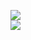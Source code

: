 [![](https://img.shields.io/badge/Made%20With-Github%20Spray-lightgrey.svg?style=for-the-badge&logo=github)](https://github.com/Annihil/github-spray#27004)  
[![](https://i.imgur.com/2DrTn0Z.gif)](https://github.com/Annihil/github-spray)